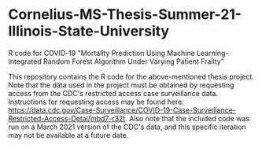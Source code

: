 # Cornelius-MS-Thesis-Summer-21-Illinois-State-University
R code for COVID-19 "Mortality Prediction Using Machine Learning-Integrated Random Forest Algorithm Under Varying Patient Frailty"

This repository contains the R code for the above-mentioned thesis project. Note that the data used in the project must be obtained by requesting access from the CDC's restricted access case surveillance data. Instructions for requesting access may be found here: https://data.cdc.gov/Case-Surveillance/COVID-19-Case-Surveillance-Restricted-Access-Detai/mbd7-r32t. Also note that the included code was run on a March 2021 version of the CDC's data, and this specific iteration may not be available at a future date.

